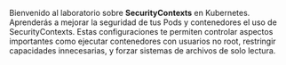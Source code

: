 Bienvenido al laboratorio sobre **SecurityContexts** en Kubernetes. Aprenderás a mejorar la seguridad de tus Pods y contenedores el uso de SecurityContexts. Estas configuraciones te permiten controlar aspectos importantes como ejecutar contenedores con usuarios no root, restringir capacidades innecesarias, y forzar sistemas de archivos de solo lectura.